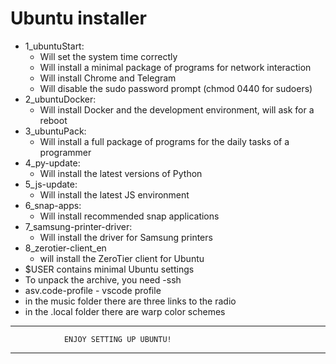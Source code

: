 # Ubuntu installer
 - 1_ubuntuStart:
	- Will set the system time correctly
	- Will install a minimal package of programs for network interaction
	- Will install Chrome and Telegram
	- Will disable the sudo password prompt (chmod 0440 for sudoers)
 - 2_ubuntuDocker:
	- Will install Docker and the development environment, will ask for a reboot
 - 3_ubuntuPack:
	- Will install a full package of programs for the daily tasks of a programmer
 - 4_py-update:
	- Will install the latest versions of Python
 - 5_js-update:
	- Will install the latest JS environment
 - 6_snap-apps:
	- Will install recommended snap applications
 - 7_samsung-printer-driver:
	- Will install the driver for Samsung printers
 - 8_zerotier-client_en
	- will install the ZeroTier client for Ubuntu
 - $USER contains minimal Ubuntu settings
 - To unpack the archive, you need -ssh
 - asv.code-profile - vscode profile
 - in the music folder there are three links to the radio
 - in the .local folder there are warp color schemes
****************************************************************************
				ENJOY SETTING UP UBUNTU!
****************************************************************************